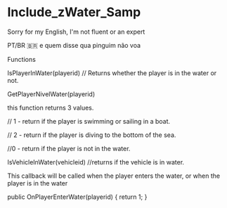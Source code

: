 # Include_zWater_Samp

Sorry for my English, I'm not fluent or an expert

PT/BR 🇧🇷
e quem disse qua pinguim não voa

Functions

IsPlayerInWater(playerid)
// Returns whether the player is in the water or not.

GetPlayerNivelWater(playerid)

this function returns 3 values.
 
// 1 - return if the player is swimming or sailing in a boat.

// 2 - return if the player is diving to the bottom of the sea.

//0 - return if the player is not in the water.

IsVehicleInWater(vehicleid)
//returns if the vehicle is in water.


This callback will be called when the player enters the water, or when the player is in the water

public OnPlayerEnterWater(playerid)
{
  return 1;
}
